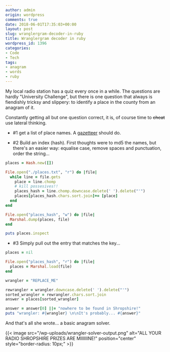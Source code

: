 ```yaml
---
author: admin
origin: wordpress
comments: true
date: 2018-06-01T17:35:03+00:00
layout: post
slug: wranglergram-decoder-in-ruby
title: Wranglergram decoder in ruby
wordpress_id: 1396
categories:
- Code
- Tech
tags:
- anagram
- words
- ruby
---
```


My local radio station has a quiz every once in a while. The questions are hardly "University Challenge", but there is one question that always is fiendishly tricksy and slippery: to identify a place in the county from an anagram of it.

Constantly getting all but one question correct, it is, of course time to ~~cheat~~ use lateral thinking.

- #1 get a list of place names. A [gazetteer](https://britishplacenames.uk/england/shropshire) should do.

- #2 Build an index (hash). First thoughts were to md5 the names, but there's an easier way: equalise case, remove spaces and punctuation, order the string...

```ruby
places = Hash.new([])

File.open("./places.txt", "r") do |file|
  while line = file.gets
    place = line.chomp
    # kill possesives!!
    places_hash = line.chomp.downcase.delete(' ').delete("'")
    places[places_hash.chars.sort.join]+= [place]
  end
end

File.open("places_hash", "w") do |file|
  Marshal.dump(places, file)
end

puts places.inspect
```

- #3 Simply pull out the entry that matches the key...

```ruby
places = nil

File.open("places_hash", "r") do |file|
  places = Marshal.load(file)
end

wrangler = "REPLACE_ME"

rewrangler = wrangler.downcase.delete(' ').delete("'")
sorted_wrangler = rewrangler.chars.sort.join
answer = places[sorted_wrangler]

answer = answer[0] ||= "nowhere to be found in Shropshire!"
puts "wrangler: #{wrangler} \n\nIt's probably... #{answer}"
```

And that's all she wrote... a basic anagram solver.

{{< image src="/wp-uploads/wrangler-solver-output.png" alt="ALL YOUR RADIO SHROPSHIRE PRIZES ARE MIIIIIINE!" position="center" style="border-radius: 10px;" >}}

